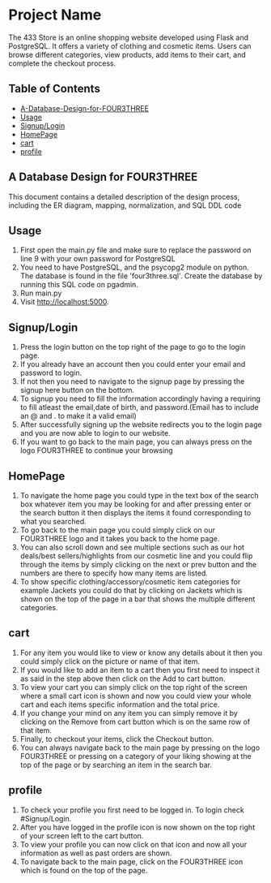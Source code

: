 # Project Name

The 433 Store is an online shopping website developed using Flask and PostgreSQL. It offers a variety of clothing and cosmetic items. Users can browse different categories, view products, add items to their cart, and complete the checkout process.

## Table of Contents
- [A-Database-Design-for-FOUR3THREE](#A-Database-Design-for-FOUR3THREE)
- [Usage](#usage)
- [Signup/Login](#Signup/Login)
- [HomePage](#HomePage)
- [cart](#cart)
- [profile](#profile)
## A Database Design for FOUR3THREE
This document contains a detailed description of the design process, including the ER diagram, mapping, normalization, and SQL DDL code
## Usage

1. First open the main.py file and make sure to replace the password on line 9 with your own password for PostgreSQL
2. You need to have PostgreSQL, and the psycopg2 module on python. The database is found in the file 'four3three.sql'. Create the database by running this SQL code on pgadmin.
3. Run main.py
4. Visit [http://localhost:5000](http://localhost:5000).

## Signup/Login

1. Press the login button on the top right of the page to go to the login page.
2. If you already have an account then you could enter your email and password to login.
3. If not then you need to navigate to the signup page by pressing the signup here button on the bottom.
4. To signup you need to fill the information accordingly having a requiring to fill atleast the email,date of birth, and password.(Email has to include an @ and . to make it a valid email)
5. After successfully signing up the website redirects you to the login page and you are now able to login to our website.
6. If you want to go back to the main page, you can always press on the logo FOUR3THREE to continue your browsing

## HomePage

1. To navigate the home page you could type in the text box of the search box whatever item you may be looking for and after pressing enter or the search button it then displays the items it found corresponding to what you searched.
2. To go back to the main page you could simply click on our FOUR3THREE logo and it takes you back to the home page.
3. You can also scroll down and see multiple sections such as our hot deals/best sellers/highlights from our cosmetic line and you could flip through the items by simply clicking on the next or prev button and the numbers are there to specify how many items are listed.
4. To show specific clothing/accessory/cosmetic item categories for example Jackets you could do that by clicking on Jackets which is shown on the top of the page in a bar that shows the multiple different categories.

## cart

1. For any item you would like to view or know any details about it then you could simply click on the picture or name of that item.
2. If you would like to add an item to a cart then you first need to inspect it as said in the step above then click on the Add to cart button.
3. To view your cart you can simply click on the top right of the screen where a small cart icon is shown and now you could view your whole cart and each items specific information and the total price.
4. If you change your mind on any item you can simply remove it by clicking on the Remove from cart button which is on the same row of that item.
5. Finally, to checkout your items, click the Checkout button.
6. You can always navigate back to the main page by pressing on the logo FOUR3THREE or pressing on a category of your liking showing at the top of the page or by searching an item in the search bar.

## profile

1. To check your profile you first need to be logged in. To login check #Signup/Login.
2. After you have logged in the profile icon is now shown on the top right of your screen left to the cart button.
3. To view your profile you can now click on that icon and now all your information as well as past orders are shown.
4. To navigate back to the main page, click on the FOUR3THREE icon which is found on the top of the page.

